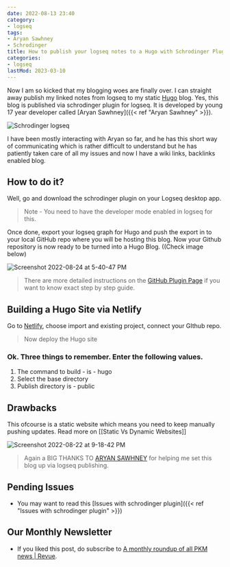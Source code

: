 ```yaml
---
date: 2022-08-13 23:40
category:
- logseq
tags:
- Aryan Sawhney
- Schrodinger
title: How to publish your logseq notes to a Hugo with Schrodinger Plugin
categories:
- logseq
lastMod: 2023-03-10
---
```

Now I am so kicked that my blogging woes are finally over. I can straight away publish my linked notes from logseq to my static [Hugo](https://gohugo.io) blog. Yes, this blog is published via schrodinger plugin for logseq. It is developed by young 17 year developer called [Aryan Sawhney]({{< ref "Aryan Sawhney" >}}).

![Schrodinger logseq](https://mataroa.blog/images/961c3445.png)

I have been mostly interacting with Aryan so far, and he has this short way of communicating which is rather difficult to understand but he has patiently taken care of all my issues and now I have a wiki links, backlinks enabled blog.

## How to do it?
Well, go and download the schrodinger plugin on your Logseq desktop app.

> Note - You need to have the developer mode enabled in logseq for this.

Once done, export your logseq graph for Hugo and push the export in to your local GitHub repo where you will be hosting this blog. Now your Github repository is now ready to be turned into a Hugo Blog. ((Check image below)

![Screenshot 2022-08-24 at 5-40-47 PM](https://mataroa.blog/images/82dae657.png)

> There are more detailed instructions on the [GitHub Plugin Page](https://github.com/sawhney17/logseq-hugo-template) if you want to know exact step by step guide.

## Building a Hugo Site via Netlify

Go to [Netlify](https://app.netlify.com), choose import and existing project, connect your GIthub repo.

> Now deploy the Hugo site

### Ok. Three things to remember. Enter the following values. 
1. The command to build - is - hugo
2. Select the base directory
3. Publish directory is - public

## Drawbacks

This ofcourse is a static website which means you need to keep manually pushing updates. Read more on [[Static Vs Dynamic Websites]]

![Screenshot 2022-08-22 at 9-18-42 PM](https://mataroa.blog/images/58ce4b30.png)



> Again a BIG THANKS TO [ARYAN SAWHNEY](https://aryansawhney.com/) for helping me set this blog up via logseq publishing.

## Pending Issues

  + You may want to read this [Issues with schrodinger plugin]({{< ref "Issues with schrodinger plugin" >}})

## Our Monthly Newsletter

  + If you liked this post, do subscribe to  [A monthly roundup of all PKM news | Revue](https://www.getrevue.co/profile/pkmone).
